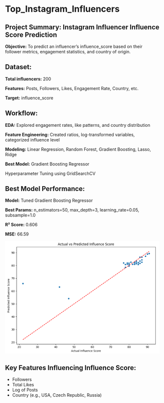 # Top_Instagram_Influencers
## Project Summary: Instagram Influencer Influence Score Prediction
**Objective:** To predict an influencer’s influence_score based on their follower metrics, engagement statistics, and country of origin.

## Dataset:
**Total influencers:** 200

**Features:** Posts, Followers, Likes, Engagement Rate, Country, etc.

**Target:** influence_score

## Workflow:
**EDA:** Explored engagement rates, like patterns, and country distribution

**Feature Engineering:** Created ratios, log-transformed variables, categorized influence level

**Modeling:** Linear Regression, Random Forest, Gradient Boosting, Lasso, Ridge

**Best Model:** Gradient Boosting Regressor

Hyperparameter Tuning using GridSearchCV

## Best Model Performance:
**Model:** Tuned Gradient Boosting Regressor

**Best Params:** n_estimators=50, max_depth=3, learning_rate=0.05, subsample=1.0

**R² Score:** 0.606

**MSE:** 66.59

![](actual_vs_predicted.png)

## Key Features Influencing Influence Score:
- Followers
- Total Likes
- Log of Posts
- Country (e.g., USA, Czech Republic, Russia)
